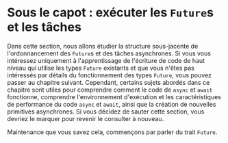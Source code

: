 <!--
# Under the Hood: Executing `Future`s and Tasks
-->

# Sous le capot : exécuter les `Future`s et les tâches

<!--
In this section, we'll cover the underlying structure of how `Future`s and
asynchronous tasks are scheduled. If you're only interested in learning
how to write higher-level code that uses existing `Future` types and aren't
interested in the details of how `Future` types work, you can skip ahead to
the `async`/`await` chapter. However, several of the topics discussed in this
chapter are useful for understanding how `async`/`await` code works,
understanding the runtime and performance properties of `async`/`await` code,
and building new asynchronous primitives. If you decide to skip this section
now, you may want to bookmark it to revisit in the future.
-->

Dans cette section, nous allons étudier la structure sous-jacente de
l'ordonnancement des `Future`s et des tâches asynchrones. Si vous vous intéressez
uniquement à l'apprentissage de l'écriture de code de haut niveau qui utilise
les types `Future` existants et que vous n'êtes pas intéressés par détails du
fonctionnement des types `Future`, vous pouvez passer au chapitre suivant.
Cependant, certains sujets abordés dans ce chapitre sont utiles pour comprendre
comment le code de `async` et `await` fonctionne, comprendre l'environnement
d'exécution et les caractéristiques de performance du code `async` et `await`,
ainsi que la création de nouvelles primitives asynchrones.
Si vous décidez de sauter cette section, vous devriez le marquer pour revenir le
consulter à nouveau.

<!--
Now, with that out of the way, let's talk about the `Future` trait.
-->

Maintenance que vous savez cela, commençons par parler du trait `Future`.

